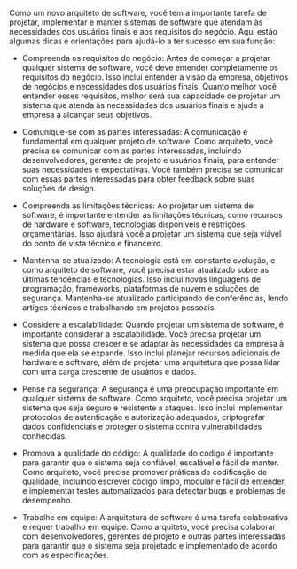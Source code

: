 Como um novo arquiteto de software, você tem a importante tarefa de projetar, implementar e manter sistemas de software que atendam às necessidades dos usuários finais e aos requisitos do negócio. Aqui estão algumas dicas e orientações para ajudá-lo a ter sucesso em sua função:

- Compreenda os requisitos do negócio: Antes de começar a projetar qualquer sistema de software, você deve entender completamente os requisitos do negócio. Isso inclui entender a visão da empresa, objetivos de negócios e necessidades dos usuários finais. Quanto melhor você entender esses requisitos, melhor será sua capacidade de projetar um sistema que atenda às necessidades dos usuários finais e ajude a empresa a alcançar seus objetivos.

- Comunique-se com as partes interessadas: A comunicação é fundamental em qualquer projeto de software. Como arquiteto, você precisa se comunicar com as partes interessadas, incluindo desenvolvedores, gerentes de projeto e usuários finais, para entender suas necessidades e expectativas. Você também precisa se comunicar com essas partes interessadas para obter feedback sobre suas soluções de design.

- Compreenda as limitações técnicas: Ao projetar um sistema de software, é importante entender as limitações técnicas, como recursos de hardware e software, tecnologias disponíveis e restrições orçamentárias. Isso ajudará você a projetar um sistema que seja viável do ponto de vista técnico e financeiro.

- Mantenha-se atualizado: A tecnologia está em constante evolução, e como arquiteto de software, você precisa estar atualizado sobre as últimas tendências e tecnologias. Isso inclui novas linguagens de programação, frameworks, plataformas de nuvem e soluções de segurança. Mantenha-se atualizado participando de conferências, lendo artigos técnicos e trabalhando em projetos pessoais.

- Considere a escalabilidade: Quando projetar um sistema de software, é importante considerar a escalabilidade. Você precisa projetar um sistema que possa crescer e se adaptar às necessidades da empresa à medida que ela se expande. Isso inclui planejar recursos adicionais de hardware e software, além de projetar uma arquitetura que possa lidar com uma carga crescente de usuários e dados.

- Pense na segurança: A segurança é uma preocupação importante em qualquer sistema de software. Como arquiteto, você precisa projetar um sistema que seja seguro e resistente a ataques. Isso inclui implementar protocolos de autenticação e autorização adequados, criptografar dados confidenciais e proteger o sistema contra vulnerabilidades conhecidas.

- Promova a qualidade do código: A qualidade do código é importante para garantir que o sistema seja confiável, escalável e fácil de manter. Como arquiteto, você precisa promover práticas de codificação de qualidade, incluindo escrever código limpo, modular e fácil de entender, e implementar testes automatizados para detectar bugs e problemas de desempenho.

- Trabalhe em equipe: A arquitetura de software é uma tarefa colaborativa e requer trabalho em equipe. Como arquiteto, você precisa colaborar com desenvolvedores, gerentes de projeto e outras partes interessadas para garantir que o sistema seja projetado e implementado de acordo com as especificações.
